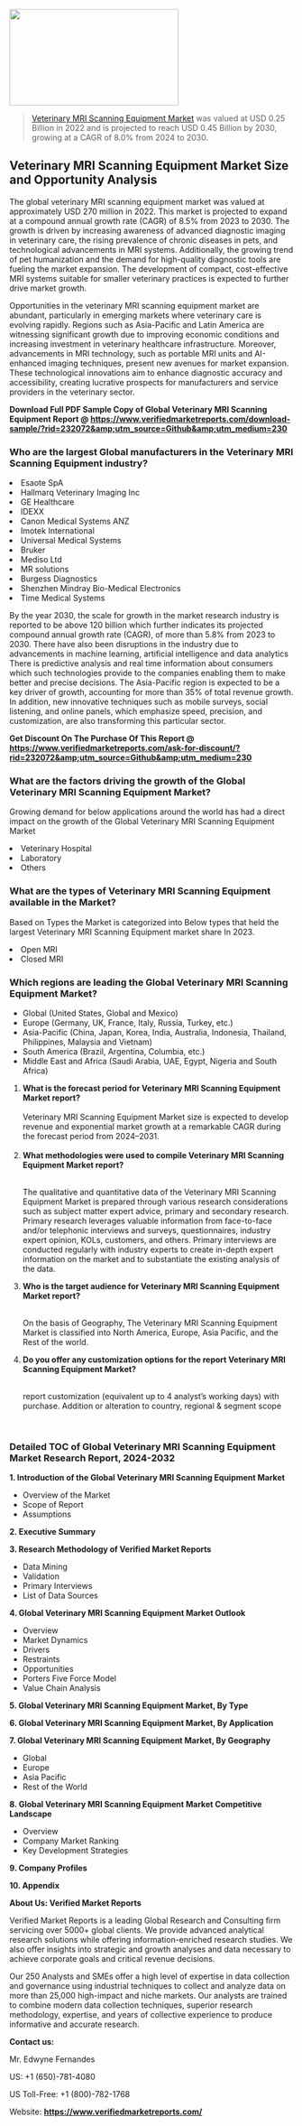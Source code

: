 <img src="https://ffe5etoiles.com/wp-content/uploads/2024/12/MST1-300x171.png" alt="" width="300" height="171" class="alignnone size-medium wp-image-20088" /><blockquote><p><p><a href="https://www.verifiedmarketreports.com/download-sample/?rid=232072&utm_source=Github&utm_medium=230" target="_blank">Veterinary MRI Scanning Equipment Market</a> was valued at USD 0.25 Billion in 2022 and is projected to reach USD 0.45 Billion by 2030, growing at a CAGR of 8.0% from 2024 to 2030.</p></blockquote><p><h2>Veterinary MRI Scanning Equipment Market Size and Opportunity Analysis</h2><p>The global veterinary MRI scanning equipment market was valued at approximately USD 270 million in 2022. This market is projected to expand at a compound annual growth rate (CAGR) of 8.5% from 2023 to 2030. The growth is driven by increasing awareness of advanced diagnostic imaging in veterinary care, the rising prevalence of chronic diseases in pets, and technological advancements in MRI systems. Additionally, the growing trend of pet humanization and the demand for high-quality diagnostic tools are fueling the market expansion. The development of compact, cost-effective MRI systems suitable for smaller veterinary practices is expected to further drive market growth.</p><p>Opportunities in the veterinary MRI scanning equipment market are abundant, particularly in emerging markets where veterinary care is evolving rapidly. Regions such as Asia-Pacific and Latin America are witnessing significant growth due to improving economic conditions and increasing investment in veterinary healthcare infrastructure. Moreover, advancements in MRI technology, such as portable MRI units and AI-enhanced imaging techniques, present new avenues for market expansion. These technological innovations aim to enhance diagnostic accuracy and accessibility, creating lucrative prospects for manufacturers and service providers in the veterinary sector.</p></p><p class=""><strong>Download Full PDF Sample Copy of Global Veterinary MRI Scanning Equipment Report @ <a href="https://www.verifiedmarketreports.com/download-sample/?rid=232072&amp;utm_source=Github&amp;utm_medium=230" target="_blank">https://www.verifiedmarketreports.com/download-sample/?rid=232072&amp;utm_source=Github&amp;utm_medium=230</a></strong></p><h3 id="" class="">Who are the largest Global manufacturers in the Veterinary MRI Scanning Equipment industry?</h3><p><li>Esaote SpA</li><li> Hallmarq Veterinary Imaging Inc</li><li> GE Healthcare</li><li> IDEXX</li><li> Canon Medical Systems ANZ</li><li> Imotek International</li><li> Universal Medical Systems</li><li> Bruker</li><li> Mediso Ltd</li><li> MR solutions</li><li> Burgess Diagnostics</li><li> Shenzhen Mindray Bio-Medical Electronics</li><li> Time Medical Systems</li></p><div class=""><div class="" dir="" data-message-author-role="" data-message-id="" data-message-model-slug=""><div class=""><div class=""><div class=""><div class="" dir="" data-message-author-role="" data-message-id="" data-message-model-slug=""><div class=""><div class=""><p>By the year 2030, the scale for growth in the market research industry is reported to be above 120 billion which further indicates its projected compound annual growth rate (CAGR), of more than 5.8% from 2023 to 2030. There have also been disruptions in the industry due to advancements in machine learning, artificial intelligence and data analytics There is predictive analysis and real time information about consumers which such technologies provide to the companies enabling them to make better and precise decisions. The Asia-Pacific region is expected to be a key driver of growth, accounting for more than 35% of total revenue growth. In addition, new innovative techniques such as mobile surveys, social listening, and online panels, which emphasize speed, precision, and customization, are also transforming this particular sector.</p><p><strong>Get Discount On The Purchase Of This Report @&nbsp; <a href="https://www.verifiedmarketreports.com/ask-for-discount/?rid=232072&amp;utm_source=Github&amp;utm_medium=230" target="_blank">https://www.verifiedmarketreports.com/ask-for-discount/?rid=232072&amp;utm_source=Github&amp;utm_medium=230</a></strong></p></div></div></div></div></div></div></div></div><h3 id="" class="">What are the factors driving the growth of the Global Veterinary MRI Scanning Equipment Market?</h3><p id="" class="">Growing demand for below applications around the world has had a direct impact on the growth of the Global Veterinary MRI Scanning Equipment Market</p><p id="" class=""><li>Veterinary Hospital</li><li> Laboratory</li><li> Others</li></p><h3 id="" class="">What are the types of Veterinary MRI Scanning Equipment available in the Market?</h3><p id="" class="">Based on Types the Market is categorized into Below types that held the largest Veterinary MRI Scanning Equipment market share In 2023.</p><p id="" class=""><li>Open MRI</li><li> Closed MRI</li></p><h3 id="" class="">Which regions are leading the Global Veterinary MRI Scanning Equipment Market?</h3><ul><li>Global (United States, Global and Mexico)</li><li>Europe (Germany, UK, France, Italy, Russia, Turkey, etc.)</li><li>Asia-Pacific (China, Japan, Korea, India, Australia, Indonesia, Thailand, Philippines, Malaysia and Vietnam)</li><li>South America (Brazil, Argentina, Columbia, etc.)</li><li>Middle East and Africa (Saudi Arabia, UAE, Egypt, Nigeria and South Africa)</li></ul><p><ol><li><strong>What is the forecast period for Veterinary MRI Scanning Equipment Market report?<br /></strong><br /><span data-sheets-root="1" data-sheets-value="{&quot;1&quot;:2,&quot;2&quot;:&quot;XXXX size is expected to develop revenue and exponential market growth at a remarkable CAGR during the forecast period from 2024&ndash;2030.&quot;}" data-sheets-userformat="{&quot;2&quot;:12674,&quot;4&quot;:{&quot;1&quot;:2,&quot;2&quot;:16776960},&quot;10&quot;:2,&quot;11&quot;:0,&quot;15&quot;:&quot;Arial&quot;,&quot;16&quot;:12}">Veterinary MRI Scanning Equipment Market size is expected to develop revenue and exponential market growth at a remarkable CAGR during the forecast period from 2024&ndash;2031.</span><br /><br /></li><li><strong>What methodologies were used to compile Veterinary MRI Scanning Equipment Market report?<br /><br /></strong><p>The qualitative and quantitative data of the&nbsp;Veterinary MRI Scanning Equipment Market is prepared through various research considerations such as subject matter expert advice, primary and secondary research. Primary research leverages valuable information from face-to-face and/or telephonic interviews and surveys, questionnaires, industry expert opinion, KOLs, customers, and others. Primary interviews are conducted regularly with industry experts to create in-depth expert information on the market and to substantiate the existing analysis of the data.&nbsp;</p></li><li><strong>Who is the target audience for Veterinary MRI Scanning Equipment Market report?<br /><br /></strong><p>On the basis of Geography, The&nbsp;Veterinary MRI Scanning Equipment Market is classified into North America, Europe, Asia Pacific, and the Rest of the world.</p></li><li><strong>Do you offer any customization options for the report Veterinary MRI Scanning Equipment Market?<br /><br /></strong><p>report customization (equivalent up to 4 analyst&rsquo;s working days) with purchase. Addition or alteration to country, regional &amp; segment scope</p><p>&nbsp;</p></li></ol></p><h3 id="" class="">Detailed TOC of Global Veterinary MRI Scanning Equipment Market Research Report, 2024-2032</h3><p id="" class=""><strong>1. Introduction of the Global Veterinary MRI Scanning Equipment Market</strong></p><ul><li>Overview of the Market</li><li>Scope of Report</li><li>Assumptions</li></ul><p id="" class=""><strong>2. Executive Summary</strong></p><p id="" class=""><strong>3. Research Methodology of&nbsp;Verified Market Reports</strong></p><ul><li>Data Mining</li><li>Validation</li><li>Primary Interviews</li><li>List of Data Sources</li></ul><p id="" class=""><strong>4. Global Veterinary MRI Scanning Equipment Market Outlook</strong></p><ul><li>Overview</li><li>Market Dynamics</li><li>Drivers</li><li>Restraints</li><li>Opportunities</li><li>Porters Five Force Model</li><li>Value Chain Analysis</li></ul><p id="" class=""><strong>5. Global Veterinary MRI Scanning Equipment Market, By&nbsp;Type</strong></p><p id="" class=""><strong>6. Global Veterinary MRI Scanning Equipment Market, By Application</strong></p><p id="" class=""><strong>7. Global Veterinary MRI Scanning Equipment Market, By Geography</strong></p><ul><li>Global</li><li>Europe</li><li>Asia Pacific</li><li>Rest of the World</li></ul><p id="" class=""><strong>8. Global Veterinary MRI Scanning Equipment Market Competitive Landscape</strong></p><ul><li>Overview</li><li>Company Market Ranking</li><li>Key Development Strategies</li></ul><p id="" class=""><strong>9. Company Profiles</strong></p><p id="" class=""><strong>10. Appendix</strong></p><p id="" class=""><strong>About Us: Verified Market Reports</strong></p><p id="" class="">Verified Market Reports is a leading Global Research and Consulting firm servicing over 5000+ global clients. We provide advanced analytical research solutions while offering information-enriched research studies. We also offer insights into strategic and growth analyses and data necessary to achieve corporate goals and critical revenue decisions.</p><p id="" class="">Our 250 Analysts and SMEs offer a high level of expertise in data collection and governance using industrial techniques to collect and analyze data on more than 25,000 high-impact and niche markets. Our analysts are trained to combine modern data collection techniques, superior research methodology, expertise, and years of collective experience to produce informative and accurate research.</p><p id="" class=""><strong>Contact us:</strong></p><p id="" class="">Mr. Edwyne Fernandes</p><p id="" class="">US: +1 (650)-781-4080</p><p id="" class="">US Toll-Free: +1 (800)-782-1768</p><p id="" class="">Website: <a target="" data-test-app-aware-link=""><strong>https://www.verifiedmarketreports.com/</strong></a></p>
